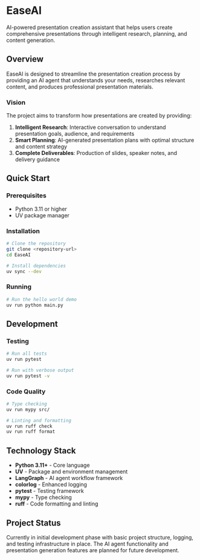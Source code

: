 # EaseAI

AI-powered presentation creation assistant that helps users create comprehensive presentations through intelligent research, planning, and content generation.

## Overview

EaseAI is designed to streamline the presentation creation process by providing an AI agent that understands your needs, researches relevant content, and produces professional presentation materials.

### Vision

The project aims to transform how presentations are created by providing:

1. **Intelligent Research**: Interactive conversation to understand presentation goals, audience, and requirements
2. **Smart Planning**: AI-generated presentation plans with optimal structure and content strategy  
3. **Complete Deliverables**: Production of slides, speaker notes, and delivery guidance

## Quick Start

### Prerequisites

- Python 3.11 or higher
- UV package manager

### Installation

```bash
# Clone the repository
git clone <repository-url>
cd EaseAI

# Install dependencies
uv sync --dev
```

### Running

```bash
# Run the hello world demo
uv run python main.py
```

## Development

### Testing

```bash
# Run all tests
uv run pytest

# Run with verbose output
uv run pytest -v
```

### Code Quality

```bash
# Type checking
uv run mypy src/

# Linting and formatting
uv run ruff check
uv run ruff format
```

## Technology Stack

- **Python 3.11+** - Core language
- **UV** - Package and environment management
- **LangGraph** - AI agent workflow framework
- **colorlog** - Enhanced logging
- **pytest** - Testing framework
- **mypy** - Type checking
- **ruff** - Code formatting and linting

## Project Status

Currently in initial development phase with basic project structure, logging, and testing infrastructure in place. The AI agent functionality and presentation generation features are planned for future development.